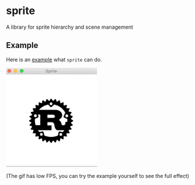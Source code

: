 
# sprite

A library for sprite hierarchy and scene management

## Example
Here is an [example](https://github.com/PistonDevelopers/piston-examples/tree/master/sprite) what `sprite` can do.

![actions](./demo.gif)

(The gif has low FPS, you can try the example yourself to see the full effect)

